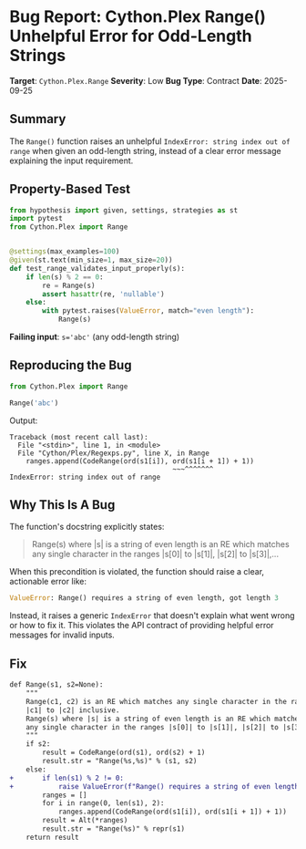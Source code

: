 # Bug Report: Cython.Plex Range() Unhelpful Error for Odd-Length Strings

**Target**: `Cython.Plex.Range`
**Severity**: Low
**Bug Type**: Contract
**Date**: 2025-09-25

## Summary

The `Range()` function raises an unhelpful `IndexError: string index out of range` when given an odd-length string, instead of a clear error message explaining the input requirement.

## Property-Based Test

```python
from hypothesis import given, settings, strategies as st
import pytest
from Cython.Plex import Range


@settings(max_examples=100)
@given(st.text(min_size=1, max_size=20))
def test_range_validates_input_properly(s):
    if len(s) % 2 == 0:
        re = Range(s)
        assert hasattr(re, 'nullable')
    else:
        with pytest.raises(ValueError, match="even length"):
            Range(s)
```

**Failing input**: `s='abc'` (any odd-length string)

## Reproducing the Bug

```python
from Cython.Plex import Range

Range('abc')
```

Output:
```
Traceback (most recent call last):
  File "<stdin>", line 1, in <module>
  File "Cython/Plex/Regexps.py", line X, in Range
    ranges.append(CodeRange(ord(s1[i]), ord(s1[i + 1]) + 1))
                                        ~~~^^^^^^^
IndexError: string index out of range
```

## Why This Is A Bug

The function's docstring explicitly states:
> Range(s) where |s| is a string of even length is an RE which matches any single character in the ranges |s[0]| to |s[1]|, |s[2]| to |s[3]|,...

When this precondition is violated, the function should raise a clear, actionable error like:
```python
ValueError: Range() requires a string of even length, got length 3
```

Instead, it raises a generic `IndexError` that doesn't explain what went wrong or how to fix it. This violates the API contract of providing helpful error messages for invalid inputs.

## Fix

```diff
def Range(s1, s2=None):
    """
    Range(c1, c2) is an RE which matches any single character in the range
    |c1| to |c2| inclusive.
    Range(s) where |s| is a string of even length is an RE which matches
    any single character in the ranges |s[0]| to |s[1]|, |s[2]| to |s[3]|,...
    """
    if s2:
        result = CodeRange(ord(s1), ord(s2) + 1)
        result.str = "Range(%s,%s)" % (s1, s2)
    else:
+       if len(s1) % 2 != 0:
+           raise ValueError(f"Range() requires a string of even length, got length {len(s1)}")
        ranges = []
        for i in range(0, len(s1), 2):
            ranges.append(CodeRange(ord(s1[i]), ord(s1[i + 1]) + 1))
        result = Alt(*ranges)
        result.str = "Range(%s)" % repr(s1)
    return result
```